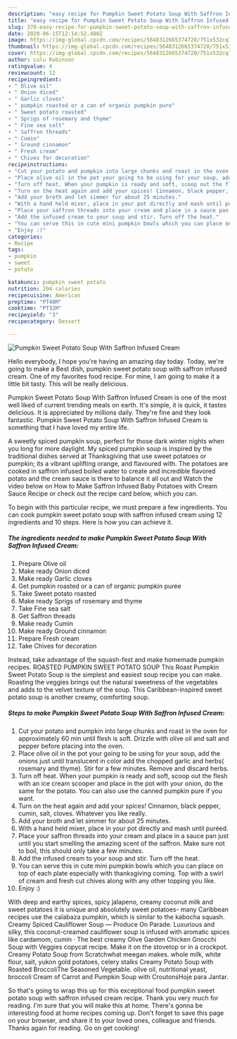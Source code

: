```yaml
---
description: "easy recipe for Pumpkin Sweet Potato Soup With Saffron Infused Cream | how to make good Pumpkin Sweet Potato Soup With Saffron Infused Cream"
title: "easy recipe for Pumpkin Sweet Potato Soup With Saffron Infused Cream | how to make good Pumpkin Sweet Potato Soup With Saffron Infused Cream"
slug: 378-easy-recipe-for-pumpkin-sweet-potato-soup-with-saffron-infused-cream-how-to-make-good-pumpkin-sweet-potato-soup-with-saffron-infused-cream
date: 2020-06-15T12:14:52.480Z
image: https://img-global.cpcdn.com/recipes/5648312665374720/751x532cq70/pumpkin-sweet-potato-soup-with-saffron-infused-cream-recipe-main-photo.jpg
thumbnail: https://img-global.cpcdn.com/recipes/5648312665374720/751x532cq70/pumpkin-sweet-potato-soup-with-saffron-infused-cream-recipe-main-photo.jpg
cover: https://img-global.cpcdn.com/recipes/5648312665374720/751x532cq70/pumpkin-sweet-potato-soup-with-saffron-infused-cream-recipe-main-photo.jpg
author: Lulu Robinson
ratingvalue: 4
reviewcount: 12
recipeingredient:
- " Olive oil"
- " Onion diced"
- " Garlic cloves"
- " pumpkin roasted or a can of organic pumpkin pure"
- " Sweet potato roasted"
- " Sprigs of rosemary and thyme"
- " Fine sea salt"
- " Saffron threads"
- " Cumin"
- " Ground cinnamon"
- " Fresh cream"
- " Chives for decoration"
recipeinstructions:
- "Cut your potato and pumpkin into large chunks and roast in the oven for approximately 60 min until flesh is soft. Drizzle with olive oil and salt and pepper before placing into the oven."
- "Place olive oil in the pot your going to be using for your soup, add the onions just until translucent in color add the chopped garlic and herbs( rosemary and thyme). Stir for a few minutes. Remove and discard herbs."
- "Turn off heat. When your pumpkin is ready and soft, scoop out the flesh with an ice cream scooper and place in the pot with your onion, do the same for the potato. You can also use the canned pumpkin pure if you want."
- "Turn on the heat again and add your spices! Cinnamon, black pepper, cumin, salt, cloves. Whatever you like really."
- "Add your broth and let simmer for about 25 minutes."
- "With a hand held mixer, place in your pot directly and mash until puréed."
- "Place your saffron threads into your cream and place in a sauce pan just until you start smelling the amazing scent of the saffron. Make sure not to boil, this should only take a few minutes."
- "Add the infused cream to your soup and stir. Turn off the heat."
- "You can serve this in cute mini pumpkin bowls which you can place on top of each plate especially with thanksgiving coming. Top with a swirl of cream and fresh cut chives along with any other topping you like."
- "Enjoy :)"
categories:
- Recipe
tags:
- pumpkin
- sweet
- potato

katakunci: pumpkin sweet potato 
nutrition: 294 calories
recipecuisine: American
preptime: "PT40M"
cooktime: "PT32M"
recipeyield: "3"
recipecategory: Dessert

---
```



![Pumpkin Sweet Potato Soup With Saffron Infused Cream](https://img-global.cpcdn.com/recipes/5648312665374720/751x532cq70/pumpkin-sweet-potato-soup-with-saffron-infused-cream-recipe-main-photo.jpg)

Hello everybody, I hope you're having an amazing day today. Today, we're going to make a Best dish, pumpkin sweet potato soup with saffron infused cream. One of my favorites food recipe. For mine, I am going to make it a little bit tasty. This will be really delicious.

Pumpkin Sweet Potato Soup With Saffron Infused Cream is one of the most well liked of current trending meals on earth. It's simple, it is quick, it tastes delicious. It is appreciated by millions daily. They're fine and they look fantastic. Pumpkin Sweet Potato Soup With Saffron Infused Cream is something that I have loved my entire life.

A sweetly spiced pumpkin soup, perfect for those dark winter nights when you long for more daylight. My spiced pumpkin soup is inspired by the traditional dishes served at Thanksgiving that use sweet potatoes or pumpkin; its a vibrant uplifting orange, and flavoured with. The potatoes are cooked in saffron infused boiled water to create and incredible flavored potato and the cream sauce is there to balance it all out and Watch the video below on How to Make Saffron Infused Baby Potatoes with Cream Sauce Recipe or check out the recipe card below, which you can.


To begin with this particular recipe, we must prepare a few ingredients. You can cook pumpkin sweet potato soup with saffron infused cream using 12 ingredients and 10 steps. Here is how you can achieve it.

<!--inarticleads1-->

##### The ingredients needed to make Pumpkin Sweet Potato Soup With Saffron Infused Cream:

1. Prepare  Olive oil
1. Make ready  Onion diced
1. Make ready  Garlic cloves
1. Get  pumpkin roasted or a can of organic pumpkin purée
1. Take  Sweet potato roasted
1. Make ready  Sprigs of rosemary and thyme
1. Take  Fine sea salt
1. Get  Saffron threads
1. Make ready  Cumin
1. Make ready  Ground cinnamon
1. Prepare  Fresh cream
1. Take  Chives for decoration


Instead, take advantage of the squash-fest and make homemade pumpkin recipes. ROASTED PUMPKIN SWEET POTATO SOUP This Roast Pumpkin Sweet Potato Soup is the simplest and easiest soup recipe you can make. Roasting the veggies brings out the natural sweetness of the vegetables and adds to the velvet texture of the soup. This Caribbean-inspired sweet potato soup is another creamy, comforting soup. 

<!--inarticleads2-->

##### Steps to make Pumpkin Sweet Potato Soup With Saffron Infused Cream:

1. Cut your potato and pumpkin into large chunks and roast in the oven for approximately 60 min until flesh is soft. Drizzle with olive oil and salt and pepper before placing into the oven.
1. Place olive oil in the pot your going to be using for your soup, add the onions just until translucent in color add the chopped garlic and herbs( rosemary and thyme). Stir for a few minutes. Remove and discard herbs.
1. Turn off heat. When your pumpkin is ready and soft, scoop out the flesh with an ice cream scooper and place in the pot with your onion, do the same for the potato. You can also use the canned pumpkin pure if you want.
1. Turn on the heat again and add your spices! Cinnamon, black pepper, cumin, salt, cloves. Whatever you like really.
1. Add your broth and let simmer for about 25 minutes.
1. With a hand held mixer, place in your pot directly and mash until puréed.
1. Place your saffron threads into your cream and place in a sauce pan just until you start smelling the amazing scent of the saffron. Make sure not to boil, this should only take a few minutes.
1. Add the infused cream to your soup and stir. Turn off the heat.
1. You can serve this in cute mini pumpkin bowls which you can place on top of each plate especially with thanksgiving coming. Top with a swirl of cream and fresh cut chives along with any other topping you like.
1. Enjoy :)


With deep and earthy spices, spicy jalapeno, creamy coconut milk and sweet potatoes it is unique and absolutely sweet potatoes- many Caribbean recipes use the calabaza pumpkin, which is similar to the kabocha squash. Creamy Spiced Cauliflower Soup — Produce On Parade. Luxurious and silky, this coconut-creamed cauliflower soup is infused with aromatic spices like cardamom, cumin · The best creamy Olive Garden Chicken Gnocchi Soup with Veggies copycat recipe. Make it on the stovetop or in a crockpot. Creamy Potato Soup from Scratchwhat meegan makes. whole milk, white flour, salt, yukon gold potatoes, celery stalks Creamy Potato Soup with Roasted BroccoliThe Seasoned Vegetable. olive oil, nutritional yeast, broccoli Cream of Carrot and Pumpkin Soup with CroutonsHoje para Jantar. 

So that's going to wrap this up for this exceptional food pumpkin sweet potato soup with saffron infused cream recipe. Thank you very much for reading. I'm sure that you will make this at home. There's gonna be interesting food at home recipes coming up. Don't forget to save this page on your browser, and share it to your loved ones, colleague and friends. Thanks again for reading. Go on get cooking!
